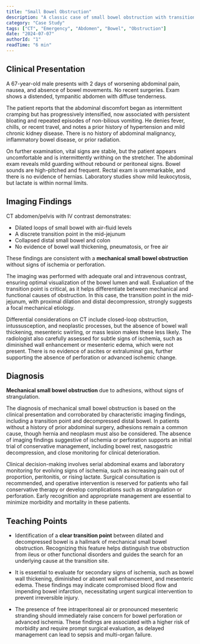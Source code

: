 ```yaml
---
title: "Small Bowel Obstruction"
description: "A classic case of small bowel obstruction with transition point on CT"
category: "Case Study"
tags: ["CT", "Emergency", "Abdomen", "Bowel", "Obstruction"]
date: "2024-07-07"
authorId: "1"
readTime: "6 min"
---
```


## Clinical Presentation

A 67-year-old male presents with 2 days of worsening abdominal pain, nausea, and absence of bowel movements. No recent surgeries. Exam shows a distended, tympanitic abdomen with diffuse tenderness.

The patient reports that the abdominal discomfort began as intermittent cramping but has progressively intensified, now associated with persistent bloating and repeated episodes of non-bilious vomiting. He denies fever, chills, or recent travel, and notes a prior history of hypertension and mild chronic kidney disease. There is no history of abdominal malignancy, inflammatory bowel disease, or prior radiation.

On further examination, vital signs are stable, but the patient appears uncomfortable and is intermittently writhing on the stretcher. The abdominal exam reveals mild guarding without rebound or peritoneal signs. Bowel sounds are high-pitched and frequent. Rectal exam is unremarkable, and there is no evidence of hernias. Laboratory studies show mild leukocytosis, but lactate is within normal limits.

## Imaging Findings

CT abdomen/pelvis with IV contrast demonstrates:

- Dilated loops of small bowel with air-fluid levels
- A discrete transition point in the mid-jejunum
- Collapsed distal small bowel and colon
- No evidence of bowel wall thickening, pneumatosis, or free air

These findings are consistent with a **mechanical small bowel obstruction** without signs of ischemia or perforation.

The imaging was performed with adequate oral and intravenous contrast, ensuring optimal visualization of the bowel lumen and wall. Evaluation of the transition point is critical, as it helps differentiate between mechanical and functional causes of obstruction. In this case, the transition point in the mid-jejunum, with proximal dilation and distal decompression, strongly suggests a focal mechanical etiology.

Differential considerations on CT include closed-loop obstruction, intussusception, and neoplastic processes, but the absence of bowel wall thickening, mesenteric swirling, or mass lesion makes these less likely. The radiologist also carefully assessed for subtle signs of ischemia, such as diminished wall enhancement or mesenteric edema, which were not present. There is no evidence of ascites or extraluminal gas, further supporting the absence of perforation or advanced ischemic change.

## Diagnosis

**Mechanical small bowel obstruction** due to adhesions, without signs of strangulation.

The diagnosis of mechanical small bowel obstruction is based on the clinical presentation and corroborated by characteristic imaging findings, including a transition point and decompressed distal bowel. In patients without a history of prior abdominal surgery, adhesions remain a common cause, though hernia and neoplasm must also be considered. The absence of imaging findings suggestive of ischemia or perforation supports an initial trial of conservative management, including bowel rest, nasogastric decompression, and close monitoring for clinical deterioration.

Clinical decision-making involves serial abdominal exams and laboratory monitoring for evolving signs of ischemia, such as increasing pain out of proportion, peritonitis, or rising lactate. Surgical consultation is recommended, and operative intervention is reserved for patients who fail conservative therapy or develop complications such as strangulation or perforation. Early recognition and appropriate management are essential to minimize morbidity and mortality in these patients.

## Teaching Points

- Identification of a **clear transition point** between dilated and decompressed bowel is a hallmark of mechanical small bowel obstruction. Recognizing this feature helps distinguish true obstruction from ileus or other functional disorders and guides the search for an underlying cause at the transition site.

- It is essential to evaluate for secondary signs of ischemia, such as bowel wall thickening, diminished or absent wall enhancement, and mesenteric edema. These findings may indicate compromised blood flow and impending bowel infarction, necessitating urgent surgical intervention to prevent irreversible injury.

- The presence of free intraperitoneal air or pronounced mesenteric stranding should immediately raise concern for bowel perforation or advanced ischemia. These findings are associated with a higher risk of morbidity and require prompt surgical evaluation, as delayed management can lead to sepsis and multi-organ failure.
